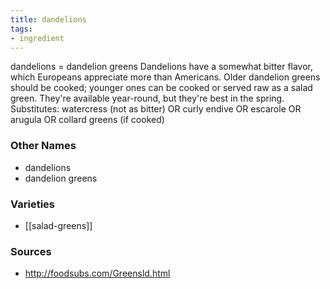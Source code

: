 ```yaml
---
title: dandelions
tags:
- ingredient
---
```

dandelions = dandelion greens Dandelions have a somewhat bitter flavor, which Europeans appreciate more than Americans. Older dandelion greens should be cooked; younger ones can be cooked or served raw as a salad green. They're available year-round, but they're best in the spring. Substitutes: watercress (not as bitter) OR curly endive OR escarole OR arugula OR collard greens (if cooked)

### Other Names

* dandelions
* dandelion greens

### Varieties

* [[salad-greens]]

### Sources
* http://foodsubs.com/Greensld.html
